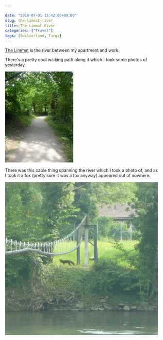 ```yaml
---

date: "2010-07-01 15:42:00+00:00"
slug: the-limmat-river
title: The Limmat River
categories: ["Travel"]
tags: [Switzerland, Turgi]
---
```


[The Limmat](http://en.wikipedia.org/wiki/Limmat) is the river between my apartment and work.

There's a pretty cool walking path along it which I took some photos of yesterday.

![Wanderweg](p1010777-7432113.jpg)

There was this cable thing spanning the river which I took a photo of, and as I took it a fox (pretty sure it was a fox anyway) appeared out of nowhere.

![Fox](p1010788-754453.jpg)

